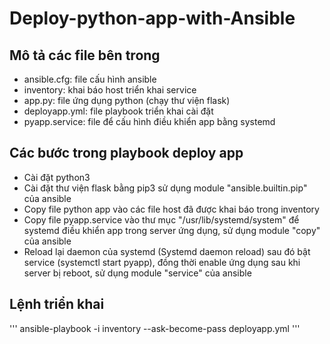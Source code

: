 # Deploy-python-app-with-Ansible
<h2> Mô tả các file bên trong </h2>

- ansible.cfg: file cấu hình ansible
- inventory: khai báo host triển khai service
- app.py: file ứng dụng python (chạy thư viện flask)
- deployapp.yml: file playbook triển khai cài đặt
- pyapp.service: file để cấu hình điều khiển app bằng systemd

<h2>Các bước trong playbook deploy app </h2>

- Cài đặt python3
- Cài đặt thư viện flask bằng pip3 sử dụng module "ansible.builtin.pip" của ansible
- Copy file python app vào các file host đã được khai báo trong inventory
- Copy file pyapp.service vào thư mục "/usr/lib/systemd/system" để systemd điều khiển app trong server ứng dụng, sử dụng module "copy" của ansible
- Reload lại daemon của systemd (Systemd daemon reload) sau đó bật service (systemctl start pyapp), đồng thời enable ứng dụng sau khi server bị reboot, sử dụng module "service" của ansible

<h2>Lệnh triển khai</h2>
'''
ansible-playbook -i inventory --ask-become-pass deployapp.yml
'''
